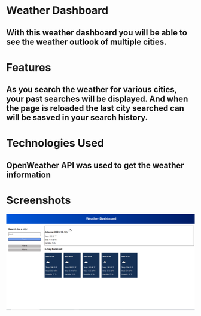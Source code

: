 # Weather Dashboard

## With this weather dashboard you will be able to see the weather outlook of multiple cities.

# Features

## As you search the weather for various cities, your past searches will be displayed. And when the page is reloaded the last city searched can will be sasved in your search history.

# Technologies Used

## OpenWeather API was used to get the weather information

# Screenshots

![Weather Dashboard](./Assets/images/weather%20dasboard.png)

